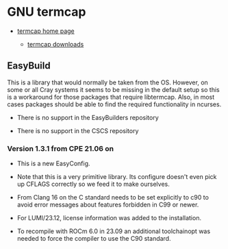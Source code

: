 # GNU termcap

  * [termcap home page](https://www.gnu.org/software/termutils/)

      * [termcap downloads](https://ftp.gnu.org/gnu/termcap/)


## EasyBuild

This is a library that would normally be taken from the OS. However, on some or all
Cray systems it seems to be missing in the default setup so this is a workaround for
those packages that require libtermcap. Also, in most cases packages should be able
to find the required functionality in ncurses.

  * There is no support in the EasyBuilders repository

  * There is no support in the CSCS repository


### Version 1.3.1 from CPE 21.06 on

  * This is a new EasyConfig.

  * Note that this is a very primitive library. Its configure doesn't even pick up
    CFLAGS correctly so we feed it to make ourselves.

  * From Clang 16 on the C standard needs to be set explicitly to c90 to avoid
    error messages about features forbidden in C99 or newer.

  * For LUMI/23.12, license information was added to the installation.

  * To recompile with ROCm 6.0 in 23.09 an additional toolchainopt was needed
    to force the compiler to use the C90 standard.

